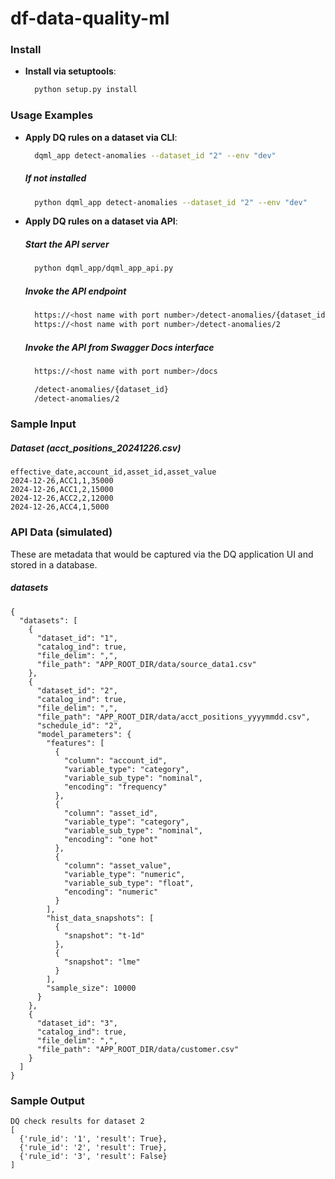 # df-data-quality-ml

### Install

- **Install via setuptools**:
  ```sh
    python setup.py install
  ```


### Usage Examples

- **Apply DQ rules on a dataset via CLI**:
  ```sh
    dqml_app detect-anomalies --dataset_id "2" --env "dev"
  ```

  ##### If not installed
  ```sh
    python dqml_app detect-anomalies --dataset_id "2" --env "dev"
  ```

- **Apply DQ rules on a dataset via API**:
  ##### Start the API server
  ```sh
    python dqml_app/dqml_app_api.py
  ```
  ##### Invoke the API endpoint
  ```sh
    https://<host name with port number>/detect-anomalies/{dataset_id}
    https://<host name with port number>/detect-anomalies/2
  ```
  ##### Invoke the API from Swagger Docs interface
  ```sh
    https://<host name with port number>/docs

    /detect-anomalies/{dataset_id}
    /detect-anomalies/2
  ```

### Sample Input

  ##### Dataset (acct_positions_20241226.csv)
```
effective_date,account_id,asset_id,asset_value
2024-12-26,ACC1,1,35000
2024-12-26,ACC1,2,15000
2024-12-26,ACC2,2,12000
2024-12-26,ACC4,1,5000
```

### API Data (simulated)
These are metadata that would be captured via the DQ application UI and stored in a database.

  ##### datasets 
```
{
  "datasets": [
    {
      "dataset_id": "1",
      "catalog_ind": true,
      "file_delim": ",",
      "file_path": "APP_ROOT_DIR/data/source_data1.csv"
    },
    {
      "dataset_id": "2",
      "catalog_ind": true,
      "file_delim": ",",
      "file_path": "APP_ROOT_DIR/data/acct_positions_yyyymmdd.csv",
      "schedule_id": "2",
      "model_parameters": {
        "features": [
          {
            "column": "account_id",
            "variable_type": "category", 
            "variable_sub_type": "nominal", 
            "encoding": "frequency"
          },
          {
            "column": "asset_id",
            "variable_type": "category", 
            "variable_sub_type": "nominal", 
            "encoding": "one hot"
          },
          {
            "column": "asset_value",
            "variable_type": "numeric", 
            "variable_sub_type": "float", 
            "encoding": "numeric"
          }
        ],
        "hist_data_snapshots": [
          {
            "snapshot": "t-1d"
          },
          {
            "snapshot": "lme"
          }
        ], 
        "sample_size": 10000
      }
    },
    {
      "dataset_id": "3",
      "catalog_ind": true,
      "file_delim": ",",
      "file_path": "APP_ROOT_DIR/data/customer.csv"
    }
  ]
}
```

### Sample Output 

```
DQ check results for dataset 2
[
  {'rule_id': '1', 'result': True}, 
  {'rule_id': '2', 'result': True}, 
  {'rule_id': '3', 'result': False}
]
```

